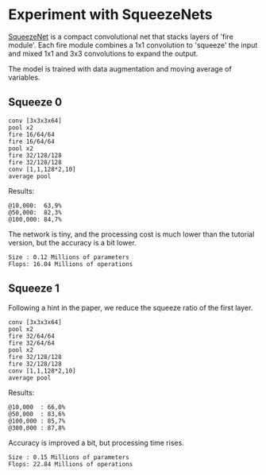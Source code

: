 # Experiment with SqueezeNets

[SqueezeNet](https://arxiv.org/abs/1602.07360) is a compact convolutional net
that stacks layers of 'fire module'. Each fire module combines a 1x1 convolution
to 'squeeze' the input and mixed 1x1 and 3x3 convolutions to expand the output.

The model is trained with data augmentation and moving average of variables.

## Squeeze 0

~~~~
conv [3x3x3x64]
pool x2
fire 16/64/64
fire 16/64/64
pool x2
fire 32/128/128
fire 32/128/128
conv [1,1,128*2,10]
average pool
~~~~

Results:

~~~~
@10,000:  63,9%
@50,000:  82,3%
@100,000: 84,7%
~~~~

The network is tiny, and the processing cost is much lower than the tutorial
version, but the accuracy is a bit lower.

~~~~
Size : 0.12 Millions of parameters
Flops: 16.04 Millions of operations
~~~~

## Squeeze 1

Following a hint in the paper, we reduce the squeeze ratio of the first layer.

~~~~
conv [3x3x3x64]
pool x2
fire 32/64/64
fire 32/64/64
pool x2
fire 32/128/128
fire 32/128/128
conv [1,1,128*2,10]
average pool
~~~~

Results:

~~~~
@10,000  : 66,0%
@50,000  : 83,6%
@100,000 : 85,7%
@300,000 : 87,8%
~~~~

Accuracy is improved a bit, but processing time rises.

~~~~
Size : 0.15 Millions of parameters
Flops: 22.84 Millions of operations
~~~~

